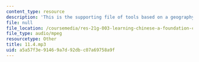 ```yaml
---
content_type: resource
description: 'This is the supporting file of tools based on a geography lesson. '
file: null
file_location: /coursemedia/res-21g-003-learning-chinese-a-foundation-course-in-mandarin-spring-2011/a5a57f3e91469a7d92dbc07a69758a9f_11.4.mp3
file_type: audio/mpeg
resourcetype: Other
title: 11.4.mp3
uid: a5a57f3e-9146-9a7d-92db-c07a69758a9f
---
```

